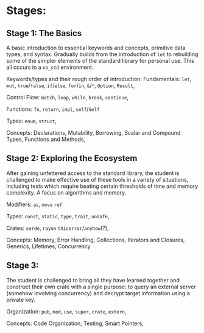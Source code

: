 

# Stages:

## Stage 1: The Basics

A basic introduction to essential keywords and concepts, primitive data types, and syntax. Gradually builds from the introduction of `let` to rebuilding some of the simpler elements of the standard library for personal use. This all occurs in a `no_std` environment.

Keywords/types and their rough order of introduction: 
Fundamentals: `let`, `mut`, `true`/`false`, `if`/`else`, `for`/`in`, `&`/`*`, `Option`, `Result`, 

Control Flow: `match`, `loop`, `while`, `break`, `continue`,

Functions: `fn`, `return`, `impl`,  `self`/`Self`

Types: `enum`, `struct`, 

Concepts: Declarations, Mutability, Borrowing, Scalar and Compound Types, Functions and Methods, 

## Stage 2: Exploring the Ecosystem

After gaining unfettered access to the standard library, the student is challenged to make effective use of these tools in a variety of situations, including tests which require beating certain thresholds of time and memory complexity. A focus on algorithms and memory.

Modifiers: `as`, `move` `ref`

Types: `const`, `static`, `type`, `trait`, `unsafe`, 

Crates: `serde`, `rayon` `thiserror`/`anyhow`(?),

Concepts: Memory, Error Handling, Collections, Iterators and Closures, Generics, Lifetimes, Concurrency

## Stage 3: 

The student is challenged to bring all they have learned together and construct their own crate with a single purpose: to query an external server (somehow involving concurrency) and decrypt target information using a private key.

Organization: `pub`,  `mod`, `use`, `super`, `crate`, `extern`,

Concepts: Code Organization, Testing, Smart Pointers,



